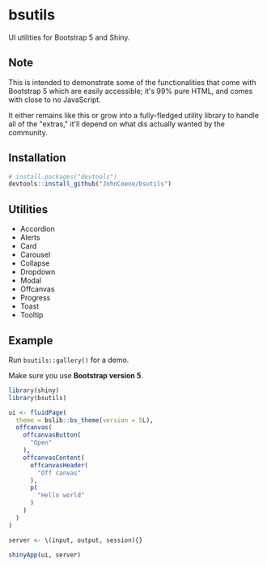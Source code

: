 <!-- badges: start -->
<!-- badges: end -->

# bsutils

UI utilities for Bootstrap 5 and Shiny.

## Note

This is intended to demonstrate some of the functionalities
that come with Bootstrap 5 which are easily accessible;
it's 99% pure HTML, and comes with close to no JavaScript.

It either remains like this or grow into a fully-fledged
utility library to handle all of the "extras," it'll
depend on what dis actually wanted by the community.

## Installation

``` r
# install.packages("devtools")
devtools::install_github("JohnCoene/bsutils")
```

## Utilities

- Accordion
- Alerts
- Card
- Carousel
- Collapse
- Dropdown
- Modal
- Offcanvas
- Progress
- Toast
- Tooltip

## Example

Run `bsutils::gallery()` for a demo.

Make sure you use __Bootstrap version 5__.

```r
library(shiny)
library(bsutils)

ui <- fluidPage(
  theme = bslib::bs_theme(version = 5L),
  offcanvas(
    offcanvasButton(
      "Open"
    ),
    offcanvasContent(
      offcanvasHeader(
        "Off canvas"
      ),
      p(
        "Hello world"
      )
    )
  )
)

server <- \(input, output, session){}

shinyApp(ui, server)
```
